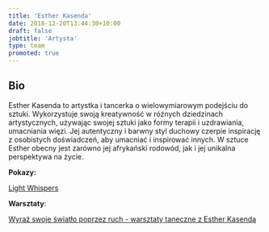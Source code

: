 ```yaml
---
title: 'Esther Kasenda'
date: 2018-12-20T13:44:30+10:00
draft: false
jobtitle: 'Artysta'
type: team
promoted: true
---
```


## Bio

Esther Kasenda to artystka i tancerka o wielowymiarowym podejściu do sztuki. Wykorzystuje swoją kreatywność w różnych dziedzinach artystycznych, używając swojej sztuki jako formy terapii i uzdrawiania, umacniania więzi.
Jej autentyczny i barwny styl duchowy czerpie inspirację z osobistych doświadczeń, aby umacniać i inspirować innych. W sztuce Esther obecny jest zarówno jej afrykański rodowód, jak i jej unikalna perspektywa na życie.


**Pokazy:**

[Light Whispers](/pokazy/light-whispers)

**Warsztaty**:

[Wyraź swoje światło poprzez ruch  - warsztaty taneczne z Esther Kasendą](/warsztaty/wyraz-swoje-swiatlo-przez-ruch)